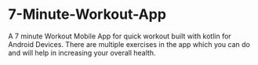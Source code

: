 # 7-Minute-Workout-App
A 7 minute Workout Mobile App for quick workout built with kotlin for Android Devices.
There are multiple exercises in the app which you can do and will help in increasing your overall health.
